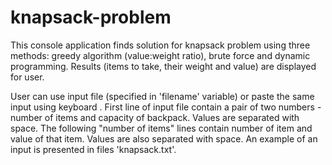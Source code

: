 # knapsack-problem
This console application finds solution for knapsack problem using three methods: greedy algorithm (value:weight ratio), brute force and dynamic programming. Results (items to take, their weight and value) are displayed for user. 

User can use input file (specified in 'filename' variable) or paste the same input using keyboard . First line of input file contain a pair of two numbers - number of items and capacity of backpack. Values are separated with space. The following "number of items" lines contain number of item and value of that item. Values are also separated with space. An example of an input is presented in files 'knapsack.txt'.
